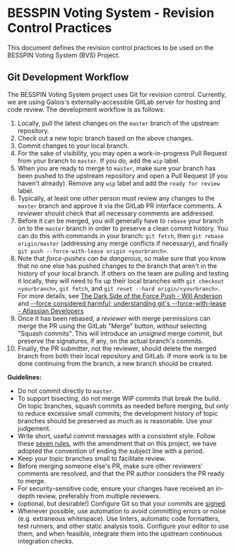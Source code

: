 # BESSPIN Voting System - Revision Control Practices

This document defines the revision control practices to be used on the BESSPIN Voting System (BVS) Project.

## Git Development Workflow

The BESSPIN Voting System project uses Git for revision control. Currently, we are using Galois's externally-accessible GitLab server for hosting and code review. The development workflow is as follows:

1. Locally, pull the latest changes on the `master` branch of the
   upstream repository.
2. Check out a new topic branch based on the above changes.
3. Commit changes to your local branch.
4. For the sake of visibility, you may open a work-in-progress Pull
   Request from your branch to `master`. If you do, add the `wip`
   label.
5. When you are ready to merge to `master`, make sure your branch has
   been pushed to the upstream repository and open a Pull Request (if
   you haven't already). Remove any `wip` label and add the `ready for review`
   label.
6. Typically, at least one _other_ person must review any changes to the `master`
   branch and approve it via the GitLab PR interface comments. A
   _reviewer_ should check that all necessary comments are addressed.
7. Before it can be merged, you will generally have to `rebase` your
   branch on to the `master` branch in order to preserve a clean commit
   history. You can do this with commands in your branch: `git fetch`,
   then `git rebase origin/master` (addressing any merge conflicts if
   necessary), and finally
   `git push --force-with-lease origin <yourbranch>`.
8. Note that *force-pushes can be dangerous*, so make sure that you know
   that no one else has pushed changes to the branch that aren't in the
   history of your local branch.  If others on the team are pulling and
   testing it locally, they will need to fix up their local branches with
   `git checkout <yourbranch>`, `git fetch`, and
   `git reset --hard origin/<yourbranch>`.
   For more details, see
   [The Dark Side of the Force Push - Will Anderson](http://willi.am/blog/2014/08/12/the-dark-side-of-the-force-push/)
   and [--force considered harmful; understanding git's --force-with-lease - Atlassian Developers](https://developer.atlassian.com/blog/2015/04/force-with-lease/)
9. Once it has been rebased, a _reviewer_ with merge permissions can merge 
   the PR using the GitLab "Merge" button, _without_ selecting "Squash commits".
   This will introduce an _unsigned_ merge commit, but
   preserve the signatures, if any, on the actual branch's commits. 
10. Finally, the PR submitter, not the reviewer, should delete the merged
   branch from both their local repository and GitLab. If more work is to be done
   continuing from the branch, a new branch should be created.

**Guidelines:**

- Do not commit directly to `master`.
- To support bisecting, do not merge WIP commits that break the build.
  On topic branches, squash commits as needed before merging, but only 
  to reduce excessive small commits; the development history of topic branches
  should be preserved as much as is reasonable. Use your judgement.
- Write short, useful commit messages with a consistent style. Follow
  these
  [seven rules](https://chris.beams.io/posts/git-commit/#seven-rules),
  with the amendment that on this project, we have adopted the
  convention of ending the subject line with a period.
- Keep your topic branches small to facilitate review.
- Before merging someone else's PR, make sure other reviewers'
  comments are resolved, and that the PR author considers the PR ready
  to merge.
- For security-sensitive code, ensure your changes have received an
  in-depth review, preferably from multiple reviewers.
- (optional, but desirable!) Configure Git so that your commits are
  [signed](https://git-scm.com/book/en/v2/Git-Tools-Signing-Your-Work).
- Whenever possible, use automation to avoid committing errors or
  noise (e.g. extraneous whitespace). Use linters, automatic code
  formatters, test runners, and other static analysis tools. Configure
  your editor to use them, and when feasible, integrate them into the
  upstream continuous integration checks.



